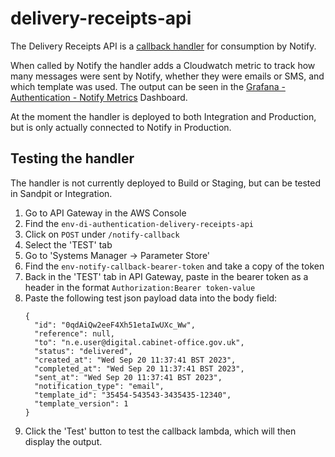 # delivery-receipts-api

The Delivery Receipts API is a [callback handler](https://docs.notifications.service.gov.uk/java.html#callbacks) for consumption by Notify.  

When called by Notify the handler adds a Cloudwatch metric to track how many messages were sent by Notify, whether they were emails or SMS, and which template was used.
The output can be seen in the [Grafana - Authentication - Notify Metrics](https://g-8e26091ad7.grafana-workspace.eu-west-2.amazonaws.com/d/ufjJdaR4z/authentication-notify-metrics?orgId=1) Dashboard.

At the moment the handler is deployed to both Integration and Production, but is only actually connected to Notify in Production.

## Testing the handler

The handler is not currently deployed to Build or Staging, but can be tested in Sandpit or Integration.

1. Go to API Gateway in the AWS Console
1. Find the `env-di-authentication-delivery-receipts-api`
1. Click on `POST` under `/notify-callback`
1. Select the 'TEST' tab
1. Go to 'Systems Manager -> Parameter Store'
1. Find the `env-notify-callback-bearer-token` and take a copy of the token
1. Back in the 'TEST' tab in API Gateway, paste in the bearer token as a header in the format `Authorization:Bearer token-value`
1. Paste the following test json payload data into the body field:
    ```
    {
      "id": "0qdAiQw2eeF4Xh51etaIwUXc_Ww",
      "reference": null,
      "to": "n.e.user@digital.cabinet-office.gov.uk",
      "status": "delivered",
      "created_at": "Wed Sep 20 11:37:41 BST 2023",
      "completed_at": "Wed Sep 20 11:37:41 BST 2023",
      "sent_at": "Wed Sep 20 11:37:41 BST 2023",
      "notification_type": "email",
      "template_id": "35454-543543-3435435-12340",
      "template_version": 1
    }
    ```
1. Click the 'Test' button to test the callback lambda, which will then display the output.


